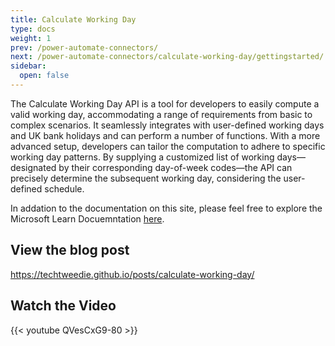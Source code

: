 ```yaml
---
title: Calculate Working Day
type: docs
weight: 1
prev: /power-automate-connectors/
next: /power-automate-connectors/calculate-working-day/gettingstarted/
sidebar:
  open: false
---
```


The Calculate Working Day API is a tool for developers to easily compute a valid working day, accommodating a range of requirements from basic to complex scenarios. It seamlessly integrates with user-defined working days and UK bank holidays and can perform a number of functions. With a more advanced setup, developers can tailor the computation to adhere to specific working day patterns. By supplying a customized list of working days—designated by their corresponding day-of-week codes—the API can precisely determine the subsequent working day, considering the user-defined schedule.

In addation to the documentation on this site, please feel free to explore the Microsoft Learn Docuemntation [here](https://learn.microsoft.com/en-us/connectors/calculateworkingday/).

## View the blog post
https://techtweedie.github.io/posts/calculate-working-day/

## Watch the Video
{{< youtube QVesCxG9-80 >}}


